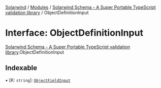 [Solarwind](../README.md) / [Modules](../modules.md) / [Solarwind Schema - A Super Portable TypeScript validation library](../modules/Solarwind_Schema___A_Super_Portable_TypeScript_validation_library.md) / ObjectDefinitionInput

# Interface: ObjectDefinitionInput

[Solarwind Schema - A Super Portable TypeScript validation library](../modules/Solarwind_Schema___A_Super_Portable_TypeScript_validation_library.md).ObjectDefinitionInput

## Indexable

▪ [K: `string`]: [`ObjectFieldInput`](../modules/Solarwind_Schema___A_Super_Portable_TypeScript_validation_library.md#objectfieldinput)
